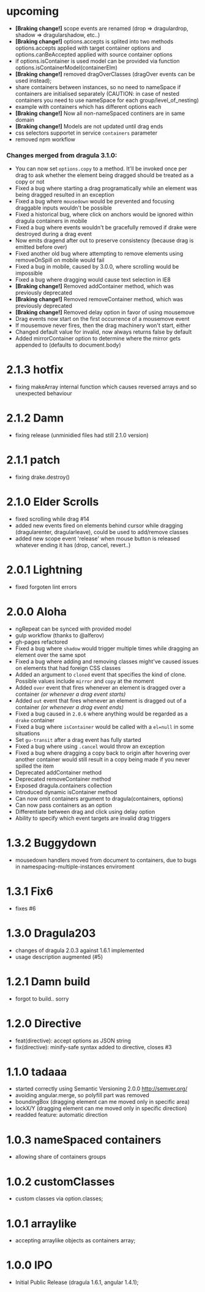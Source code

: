 # upcoming

- **[Braking change!]** scope events are renamed (drop => dragulardrop, shadow => dragularshadow, etc..)
- **[Braking change!]** options.accepts is splited into two methods options.accepts applied with target container options and options.canBeAccepted applied with source container options
- if options.isContainer is used model can be provided via function options.isContainerModel(containerElm)
- **[Braking change!]** removed dragOverClasses (dragOver events can be used instead);
- share containers between instances, so no need to nameSpace if containers are initialised separately (CAUTION: in case of nested containers you need to use nameSpace for each group/level_of_nesting)
- example with containers which has different options each
- **[Braking change!]** Now all non-nameSpaced continers are in same domain
- **[Braking change!]** Models are not updated until drag ends
- css selectors supportet in service `containers` parameter
- removed npm workflow

### Changes merged from dragula 3.1.0:
- You can now set `options.copy` to a method. It'll be invoked once per drag to ask whether the element being dragged should be treated as a copy or not
- Fixed a bug where starting a drag programatically while an element was being dragged resulted in an exception
- Fixed a bug where `mousedown` would be prevented and focusing draggable inputs wouldn't be possible
- Fixed a historical bug, where click on anchors would be ignored within dragula containers in mobile
- Fixed a bug where events wouldn't be gracefully removed if drake were destroyed during a drag event
- Now emits dragend after out to preserve consistency (because drag is emitted before over)
- Fixed another old bug where attempting to remove elements using removeOnSpill on mobile would fail
- Fixed a bug in mobile, caused by 3.0.0, where scrolling would be impossible
- Fixed a bug where dragging would cause text selection in IE8
- **[Braking change!]** Removed addContainer method, which was previously deprecated
- **[Braking change!]** Removed removeContainer method, which was previously deprecated
- **[Braking change!]** Removed delay option in favor of using mousemove
- Drag events now start on the first occurrence of a mousemove event
- If mousemove never fires, then the drag machinery won't start, either
- Changed default value for invalid, now always returns false by default
- Added mirrorContainer option to determine where the mirror gets appended to (defaults to document.body)

# 2.1.3 hotfix

- fixing makeArray internal function which causes reversed arrays and so unexpected behaviour

# 2.1.2 Damn

- fixing release (unminidied files had still 2.1.0 version)

# 2.1.1 patch

- fixing drake.destroy()

# 2.1.0 Elder Scrolls

- fixed scrolling while drag #14
- added new events fired on elements behind cursor while dragging (dragularenter, dragularleave), could be used to add/remove classes
- added new scope event 'release' when mouse button is released whatever ending it has (drop, cancel, revert..)

# 2.0.1 Lightning

- fixed forgoten lint errors

# 2.0.0 Aloha

- ngRepeat can be synced with provided model
- gulp workflow (thanks to @alferov)
- gh-pages refactored
- Fixed a bug where `shadow` would trigger multiple times while dragging an element over the same spot
- Fixed a bug where adding and removing classes might've caused issues on elements that had foreign CSS classes
- Added an argument to `cloned` event that specifies the kind of clone. Possible values include `mirror` and `copy` at the moment
- Added `over` event that fires whenever an element is dragged over a container _(or whenever a drag event starts)_
- Added `out` event that fires whenever an element is dragged out of a container _(or whenever a drag event ends)_
- Fixed a bug caused in `2.0.6` where anything would be regarded as a `drake` container
- Fixed a bug where `isContainer` would be called with a `el=null` in some situations
- Set `gu-transit` after a drag event has fully started 
- Fixed a bug where using `.cancel` would throw an exception
- Fixed a bug where dragging a copy back to origin after hovering over another container would still result in a copy being made if you never spilled the item
- Deprecated addContainer method
- Deprecated removeContainer method
- Exposed dragula.containers collection
- Introduced dynamic isContainer method
- Can now omit containers argument to dragula(containers, options)
- Can now pass containers as an option
- Differentiate between drag and click using delay option
- Ability to specify which event targets are invalid drag triggers

# 1.3.2 Buggydown

- mousedown handlers moved from document to containers, due to bugs in namespacing-multiple-instances enviroment

# 1.3.1 Fix6

- fixes #6

# 1.3.0 Dragula203

- changes of dragula 2.0.3 against 1.6.1 implemented
- usage description augmented (#5)

# 1.2.1 Damn build

- forgot to build.. sorry

# 1.2.0 Directive

- feat(directive): accept options as JSON string
- fix(directive): minify-safe syntax added to directive, closes #3

# 1.1.0 tadaaa

- started correctly using Semantic Versioning 2.0.0 http://semver.org/
- avoiding angular.merge, so polyfill part was removed
- boundingBox (dragging element can me moved only in specific area)
- lockX/Y (dragging element can me moved only in specific direction)
- readded feature: automatic direction

# 1.0.3 nameSpaced containers

- allowing share of containers groups

# 1.0.2 customClasses

- custom classes via option.classes;

# 1.0.1 arraylike

- accepting arraylike objects as containers array;

# 1.0.0 IPO

- Initial Public Release (dragula 1.6.1, angular 1.4.1);
